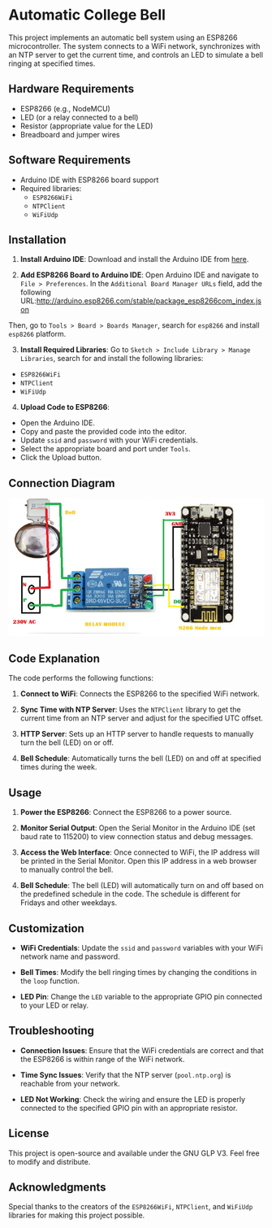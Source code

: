 # Automatic College Bell

This project implements an automatic bell system using an ESP8266 microcontroller. The system connects to a WiFi network, synchronizes with an NTP server to get the current time, and controls an LED to simulate a bell ringing at specified times.

## Hardware Requirements

- ESP8266 (e.g., NodeMCU)
- LED (or a relay connected to a bell)
- Resistor (appropriate value for the LED)
- Breadboard and jumper wires

## Software Requirements

- Arduino IDE with ESP8266 board support
- Required libraries:
  - `ESP8266WiFi`
  - `NTPClient`
  - `WiFiUdp`

## Installation

1. **Install Arduino IDE**:
   Download and install the Arduino IDE from [here](https://www.arduino.cc/en/Main/Software).

2. **Add ESP8266 Board to Arduino IDE**:
   Open Arduino IDE and navigate to `File > Preferences`. In the `Additional Board Manager URLs` field, add the following URL:http://arduino.esp8266.com/stable/package_esp8266com_index.json
   
Then, go to `Tools > Board > Boards Manager`, search for `esp8266` and install `esp8266` platform.

3. **Install Required Libraries**:
Go to `Sketch > Include Library > Manage Libraries`, search for and install the following libraries:
- `ESP8266WiFi`
- `NTPClient`
- `WiFiUdp`

4. **Upload Code to ESP8266**:
- Open the Arduino IDE.
- Copy and paste the provided code into the editor.
- Update `ssid` and `password` with your WiFi credentials.
- Select the appropriate board and port under `Tools`.
- Click the Upload button.

## Connection Diagram
<img src="bell.jpg">


## Code Explanation

The code performs the following functions:

1. **Connect to WiFi**:
Connects the ESP8266 to the specified WiFi network.

2. **Sync Time with NTP Server**:
Uses the `NTPClient` library to get the current time from an NTP server and adjust for the specified UTC offset.

3. **HTTP Server**:
Sets up an HTTP server to handle requests to manually turn the bell (LED) on or off.

4. **Bell Schedule**:
Automatically turns the bell (LED) on and off at specified times during the week.

## Usage

1. **Power the ESP8266**:
Connect the ESP8266 to a power source.

2. **Monitor Serial Output**:
Open the Serial Monitor in the Arduino IDE (set baud rate to 115200) to view connection status and debug messages.

3. **Access the Web Interface**:
Once connected to WiFi, the IP address will be printed in the Serial Monitor. Open this IP address in a web browser to manually control the bell.

4. **Bell Schedule**:
The bell (LED) will automatically turn on and off based on the predefined schedule in the code. The schedule is different for Fridays and other weekdays.

## Customization

- **WiFi Credentials**:
Update the `ssid` and `password` variables with your WiFi network name and password.

- **Bell Times**:
Modify the bell ringing times by changing the conditions in the `loop` function.

- **LED Pin**:
Change the `LED` variable to the appropriate GPIO pin connected to your LED or relay.

## Troubleshooting

- **Connection Issues**:
Ensure that the WiFi credentials are correct and that the ESP8266 is within range of the WiFi network.

- **Time Sync Issues**:
Verify that the NTP server (`pool.ntp.org`) is reachable from your network.

- **LED Not Working**:
Check the wiring and ensure the LED is properly connected to the specified GPIO pin with an appropriate resistor.

## License

This project is open-source and available under the GNU GLP V3. Feel free to modify and distribute.

## Acknowledgments

Special thanks to the creators of the `ESP8266WiFi`, `NTPClient`, and `WiFiUdp` libraries for making this project possible.
   
